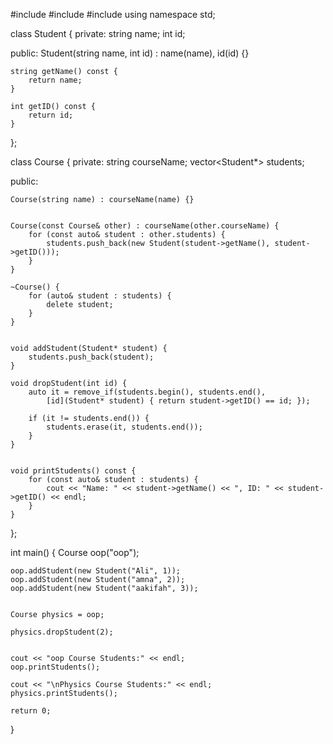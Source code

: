 #include <iostream>
#include <string>
#include <vector>
using namespace std;

class Student {
private:
    string name;
    int id;

public:
    Student(string name, int id) : name(name), id(id) {}

    string getName() const {
        return name;
    }

    int getID() const {
        return id;
    }
};

class Course {
private:
    string courseName;
    vector<Student*> students;

public:
    
    Course(string name) : courseName(name) {}

    
    Course(const Course& other) : courseName(other.courseName) {
        for (const auto& student : other.students) {
            students.push_back(new Student(student->getName(), student->getID()));
        }
    }

    ~Course() {
        for (auto& student : students) {
            delete student;
        }
    }

    
    void addStudent(Student* student) {
        students.push_back(student);
    }

    void dropStudent(int id) {
        auto it = remove_if(students.begin(), students.end(),
            [id](Student* student) { return student->getID() == id; });

        if (it != students.end()) {
            students.erase(it, students.end());
        }
    }

    
    void printStudents() const {
        for (const auto& student : students) {
            cout << "Name: " << student->getName() << ", ID: " << student->getID() << endl;
        }
    }
};

int main() {
    Course oop("oop");

    oop.addStudent(new Student("Ali", 1));
    oop.addStudent(new Student("amna", 2));
    oop.addStudent(new Student("aakifah", 3));

    
    Course physics = oop;

    physics.dropStudent(2);

    
    cout << "oop Course Students:" << endl;
    oop.printStudents();

    cout << "\nPhysics Course Students:" << endl;
    physics.printStudents();

    return 0;
}
